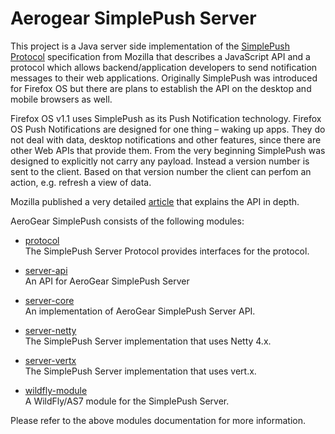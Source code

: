 # Aerogear SimplePush Server
This project is a Java server side implementation of the [SimplePush Protocol](https://wiki.mozilla.org/WebAPI/SimplePush/Protocol) 
specification from Mozilla that describes a JavaScript API and a protocol which allows backend/application developers to 
send notification messages to their web applications. Originally SimplePush was introduced for Firefox OS but there are 
plans to establish the API on the desktop and mobile browsers as well.

Firefox OS v1.1 uses SimplePush as its Push Notification technology. Firefox OS Push Notifications are designed for one 
thing – waking up apps. They do not deal with data, desktop notifications and other features, since there are other 
Web APIs that provide them. From the very beginning SimplePush was designed to explicitly not carry any payload. 
Instead a version number is sent to the client. Based on that version number the client can perfom an action, e.g. refresh a view of data.

Mozilla published a very detailed [article](https://hacks.mozilla.org/2013/07/dont-miss-out-on-the-real-time-fun-use-firefox-os-push-notifications/) 
that explains the API in depth.

AeroGear SimplePush consists of the following modules:  

* [protocol](https://github.com/aerogear/aerogear-simple-push-server/tree/master/protocol)  
The SimplePush Server Protocol provides interfaces for the protocol.

* [server-api](https://github.com/aerogear/aerogear-simple-push-server/tree/master/server-api)  
An API for AeroGear SimplePush Server

* [server-core](https://github.com/aerogear/aerogear-simple-push-server/tree/master/server-core)  
An implementation of AeroGear SimplePush Server API.

* [server-netty](https://github.com/aerogear/aerogear-simple-push-server/tree/master/server-netty)  
The SimplePush Server implementation that uses Netty 4.x.

* [server-vertx](https://github.com/aerogear/aerogear-simple-push-server/tree/master/server-vertx)  
The SimplePush Server implementation that uses vert.x.

* [wildfly-module](https://github.com/aerogear/aerogear-simple-push-server/tree/master/wildfly-module)  
A WildFly/AS7 module for the SimplePush Server.

Please refer to the above modules documentation for more information.

